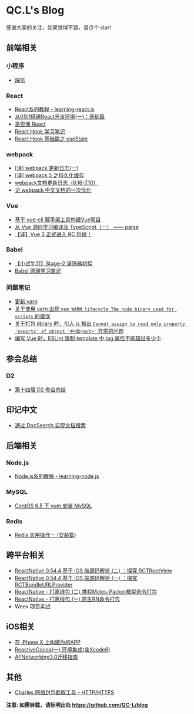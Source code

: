 # QC.L's Blog

感谢大家的关注，如果觉得不错，请点个 star!

## 前端相关

### 小程序

* [踩坑](https://github.com/QC-L/blog/issues/26)

### React

* [React系列教程 - learning-react.js](https://github.com/QC-L/learning-react.js)
* [从0到1搭建React开发环境(一)：基础篇](https://github.com/QC-L/blog/issues/14)
* [是否懂 React](https://github.com/QC-L/blog/issues/21)
* [React Hook 学习笔记](https://github.com/QC-L/blog/issues/30)
* [React Hook 基础篇之 useState ](https://github.com/QC-L/blog/issues/32)

### webpack

* [[译] webpack 更新日志(一)](https://github.com/QC-L/blog/issues/36)
* [[译] webpack 5 之持久化缓存](https://github.com/QC-L/blog/issues/37)
* [webpack文档更新日志（6.16-7.10）](https://github.com/QC-L/blog/issues/47)
* [记 webpack 中文文档的一次优化](https://github.com/QC-L/blog/issues/49)

### Vue

* [基于 vue-cli 脚手架工具构建Vue项目](https://github.com/QC-L/blog/issues/6)
* [从 Vue 源码学习编译及 TypeScript（一） —— parse](https://github.com/QC-L/blog/issues/46)
* [【译】Vue 3 正式进入 RC 阶段！](https://github.com/QC-L/blog/issues/48)

### Babel

* [【小试牛刀】Stage-2 装饰器初探](https://github.com/QC-L/blog/issues/29)
* [Babel 原理学习笔记](https://github.com/QC-L/blog/issues/34)

### 问题笔记

* [更新 yarn](https://github.com/QC-L/blog/issues/45)
* [关于使用 yarn 出现 `npm WARN lifecycle The node binary used for scripts` 的错误](https://github.com/QC-L/blog/issues/38)
* [关于打包 library 时，引入 js 报出 `Cannot assign to read only property 'exports' of object '#<Object>'` 异常的问题](https://github.com/QC-L/blog/issues/39)
* [编写 Vue 时，ESLint 限制 template 中 tag 属性不能超过多少个](https://github.com/QC-L/blog/issues/40)

## 参会总结

### D2

* [第十四届 D2 参会总结](https://github.com/QC-L/blog/issues/42)

## 印记中文

* [通过 DocSearch 实现文档搜索](https://github.com/QC-L/blog/issues/10)

## 后端相关

### Node.js

* [Node.js系列教程 - learning-node.js](https://github.com/QC-L/learning-node.js)

### MySQL

* [CentOS 6.5 下 yum 安装 MySQL](https://github.com/QC-L/blog/issues/7)

### Redis

* [Redis 实用操作一 (安装篇)](https://github.com/QC-L/blog/issues/16)

## 跨平台相关

* [ReactNative 0.54.4 基于 iOS 端源码解析 (二) ：探究 RCTRootView](https://github.com/QC-L/blog/issues/24)
* [ReactNative 0.54.4 基于 iOS 端源码解析 (一) ：探究 RCTBundleURLProvider](https://github.com/QC-L/blog/issues/23)
* [ReactNative - 打离线包 (二) 携程Moles-Packer框架命令打包](https://github.com/QC-L/blog/issues/4)
* [ReactNative - 打离线包 (一) 原生RN命令打包](https://github.com/QC-L/blog/issues/3)
* Weex 项目实战

## iOS相关

* [在 iPhone X 上构建你的APP](https://github.com/QC-L/blog/issues/5)
* [ReactiveCocoa(一) 环境集成(含Xcode8)](https://github.com/QC-L/blog/issues/2)
* [AFNetworking3.0迁移指南](https://github.com/QC-L/blog/issues/1)

## 其他

* [Charles 网络封包截取工具 - HTTP/HTTPS](https://github.com/QC-L/blog/issues/9)

**注意: 如需转载，请标明出处 https://github.com/QC-L/blog**
